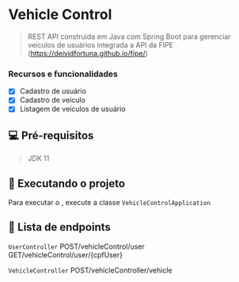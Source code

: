 # Vehicle Control
> REST API construida em Java com Spring Boot para gerenciar veículos de usuários integrada a API da FIPE (https://deividfortuna.github.io/fipe/)

### Recursos e funcionalidades

- [x] Cadastro de usuário
- [x] Cadastro de veículo
- [x] Listagem de veículos de usuário

## 💻 Pré-requisitos
> JDK 11

## 🚀 Executando o projeto

Para executar o <vehicleControl>, execute a classe `VehicleControlApplication`

## 📘 Lista de endpoints
  
`UserController`
POST/vehicleControl/user
GET/vehicleControl/user/{cpfUser}

`VehicleController`
POST/vehicleController/vehicle
